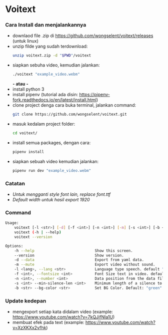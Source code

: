 # Voitext

### Cara Install dan menjalankannya
- downlaod file .zip di https://github.com/wongselent/voitext/releases (untuk linux)
- unzip filde yang sudah terdownload:
    ```bash
    unzip voitext.zip -d "$PWD"/voitext
    ```
- siapkan sebuha video, kemudian jalankan:
    ```bash
    ./voitext "example_video.webm"
    ```
    **- atau -**
- install python 3
- install pipenv (tutorial ada disin: https://pipenv-fork.readthedocs.io/en/latest/install.html)
- clone project denga cara buka terminal, jalankan command:
    ```bash
    git clone https://github.com/wongselent/voitext.git
    ```
- masuk kedalam project folder:
    ```bash
    cd voitext/
    ```
- install semua packages, dengan cara:
    ```bash
    pipenv install
    ```
- siapkan sebuah video kemudian jalankan:
    ```bash
    pipenv run dev "example_video.webm"
    ```
### Catatan
- *Untuk mengganti style font lain, replace font.ttf*
- *Default width untuk hasil export 1920*

### Command
```bash
Usage:
    voitext [-l <str>] [-d] [-f <int>] [-n <int>] [-m] [-s <int>] [-b <str>] <file>
    voitext (-h | --help)
    voitext --version

Options:
    -h --help                           Show this screen.
    --version                           Show version.
    -d --data                           Export from yaml data.
    -m --mute                           Export video without sound.
    -l <lang>, --lang <str>             Language type speech. default "id-ID"
    -f <int>, --fontsize <int>          Font Size text in video. default: 48
    -n <int>, --number <int>            Data position from the data file list, if 0 then all the list in the data file will be exported. default: 0
    -s <int> --min-silence-len <int>    Minimum length of a silence to be used for a split. default: 500
    -b <str> --bg-color <str>           Set BG Color. Default: "green"
```

### Update kedepan
- mengexport setiap kata didalam video (example: https://www.youtube.com/watch?v=7kQJifNIa1U)
- membuat efek pada text (example: https://www.youtube.com/watch?v=XzXKXx2vfhk)
